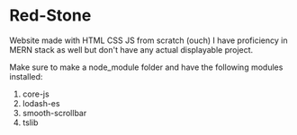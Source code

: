 # Red-Stone
Website made with HTML CSS JS from scratch (ouch)
I have proficiency in MERN stack as well but don't have any actual displayable project.

Make sure to make a node_module folder and have the following modules installed:

1. core-js
2. lodash-es
3. smooth-scrollbar
4. tslib

